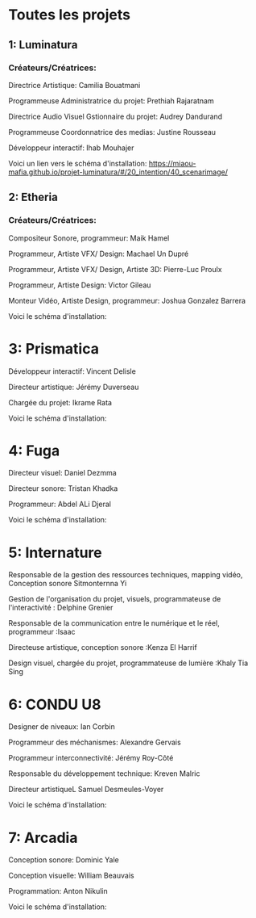 # Toutes les projets #

## 1: Luminatura ##
### Créateurs/Créatrices: ###
 Directrice Artistique: Camilia Bouatmani

 Programmeuse Administratrice du projet: Prethiah Rajaratnam

 Directrice Audio Visuel Gstionnaire du projet: Audrey Dandurand

 Programmeuse Coordonnatrice des medias: Justine Rousseau

 Développeur interactif: Ihab Mouhajer

Voici un lien vers le schéma d'installation:
https://miaou-mafia.github.io/projet-luminatura/#/20_intention/40_scenarimage/







## 2: Etheria ##
### Créateurs/Créatrices: ###
 Compositeur Sonore, programmeur: Maik Hamel

 Programmeur, Artiste VFX/ Design: Machael Un Dupré

 Programmeur, Artiste VFX/ Design, Artiste 3D: Pierre-Luc Proulx

 Programmeur, Artiste Design: Victor Gileau

 Monteur Vidéo, Artiste Design, programmeur: Joshua Gonzalez Barrera

Voici le schéma d'installation:



# 3: Prismatica #
Développeur interactif: Vincent Delisle

Directeur artistique: Jérémy Duverseau

Chargée du projet: Ikrame Rata


Voici le schéma d'installation:




# 4: Fuga #

 Directeur visuel: Daniel Dezmma

Directeur sonore: Tristan Khadka

Programmeur: Abdel ALi Djeral



Voici le schéma d'installation:




# 5: Internature #

Responsable de la gestion des ressources techniques, mapping vidéo, Conception sonore Sitmonternna Yi

Gestion de l'organisation du projet, visuels, programmateuse de l'interactivité : Delphine Grenier

 Responsable de la communication entre le numérique et le réel, programmeur :Isaac

 Directeuse artistique, conception sonore :Kenza El Harrif
 
 Design visuel, chargée du projet, programmateuse de lumière :Khaly Tia Sing

# 6: CONDU U8 #
Designer de niveaux: Ian Corbin

Programmeur des méchanismes: Alexandre Gervais

Programmeur interconnectivité: Jérémy Roy-Côté

Responsable du développement technique: Kreven Malric

Directeur artistiqueL Samuel Desmeules-Voyer

Voici le schéma d'installation:

# 7: Arcadia #
Conception sonore: Dominic Yale

Conception visuelle: William Beauvais

Programmation: Anton Nikulin

Voici le schéma d'installation:


